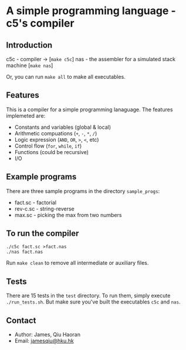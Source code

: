 # A simple programming language - c5's compiler

## Introduction

c5c - compiler -> [`make c5c`]
nas - the assembler for a simulated stack machine [`make nas`]

Or, you can run `make all` to make all executables.

## Features

This is a compiler for a simple programming lanaguage. The features implemeted are:

- Constants and variables (global & local)
- Arithmetic compuations (`+`, `-`, `*`, `/`)
- Logic expression (`AND`, `OR`, `>`, `<`, etc)
- Control flow (`for`, `while`, `if`)
- Functions (could be recursive)
- I/O

## Example programs

There are three sample programs in the directory `sample_progs`:

- fact.sc - factorial
- rev-c.sc - string-reverse
- max.sc - picking the max from two numbers

## To run the compiler

```
./c5c fact.sc >fact.nas
./nas fact.nas
```

Run `make clean` to remove all intermediate or auxiliary files.

## Tests

There are 15 tests in the `test` directory. To run them, simply execute `./run_tests.sh`. But make sure you've built the executables `c5c` and `nas`.

## Contact

- Author: James, Qiu Haoran
- Email: jamesqiu@hku.hk
